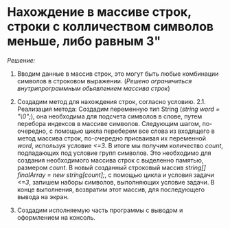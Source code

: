 # Нахождение в массиве строк, строки с колличеством символов меньше, либо равным 3"
_Решение:_

1. Вводим данные в массив строк, это могут быть любые комбинации символов в строковом выражении.
    (_Решено ограничиться внутрипрограммным обьявлением массива строк_)

2. Создадим метод для нахождения строк, согласно условию.
    2.1. Реализация метода:
            Создадим переменную тип String (_string word = "\0";_), она необходима для подсчета символов в слове, путем перебора индексов в массиве символов.
            Следующим шагом, по-очередно, с помощью цикла переберем все слова из входящего в метод массива строк, по-очередно присваивая их переменной _word_, используя условие _<=3_. В итоге мы получим количество _count_, подпадающих под условие групп символов. Это необходимо для создания необходимого массива строк с выделенно памятью, размером _count_.
            В новый созданный строковый массив _string[] finalArray = new string[count];_, с помощью цикла и условия задачи _<=3_, запишем наборы символов, выполняющих условие задачи.
            В конце выполнения, возвратим этот массив, для последующего вывода на экран.

3. Создадим исполняемую часть программы с выводом и оформлением на консоль.


